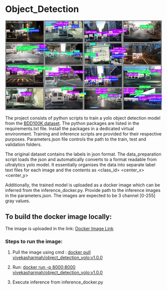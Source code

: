 # Object_Detection

![Detection result](exports\figures\val_batch1_labels.jpg)

The project consists of python scripts to train a yolo object detection model from the  [BDD100K dataset](https://bair.berkeley.edu/blog/2018/05/30/bdd/).
The python packages are listed in the requirements.txt file. Install the packages in a dedicated virtual environment.
Training and inference scripts are provided for their respective purposes. Parameters.json file controls the path to the train, test and validation folders. 

The original dataset contains the labels in json format. The data_preparation script loads the json and automatically converts to a format readable from ultralytics yolo model. It essentially organises the data into separate label text files for each image and the contents as <class_id> <center_x> <center_y> <width> <height>

Additionally, the trained model is uploaded as a docker image which can be inferred from the inference_docker.py. Provide path to the inference images in the parameters.json. The images are expected to be 3 channel [0-255] gray values.

## To build the docker image locally: 

The image is uploaded in the link: 
[Docker Image Link](https://hub.docker.com/r/vivekasharmah/object_detection_yolo)

### Steps to run the image:
1) Pull the image using cmd :
<u>docker pull vivekasharmah/object_detection_yolo:v1.0.0</u>

2) Run: <u>docker run -p 8000:8000 vivekasharmah/object_detection_yolo:v1.0.0</u>

3) Execute inference from inference_docker.py
